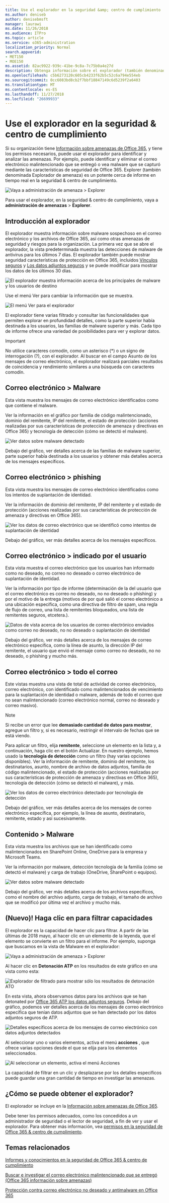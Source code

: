 ```yaml
---
title: Use el explorador en la seguridad &amp; centro de cumplimiento
ms.author: deniseb
author: denisebmsft
manager: laurawi
ms.date: 11/26/2018
ms.audience: ITPro
ms.topic: article
ms.service: o365-administration
localization_priority: Normal
search.appverid:
- MET150
- MOE150
ms.assetid: 82ac9922-939c-41be-9c8a-7c75b0a4e27d
description: Obtenga información sobre el explorador (también denominado Explorador de amenaza) en la seguridad &amp; centro de cumplimiento.
ms.openlocfilehash: c5b6273120c605cb4233f62b5c52c6a794e554eb
ms.sourcegitcommit: 0cc6083bd8cb2f7bbf18847149c6d5239f2a6403
ms.translationtype: MT
ms.contentlocale: es-ES
ms.lasthandoff: 11/27/2018
ms.locfileid: "26699933"
---
```

# <a name="use-explorer-in-the-security-amp-compliance-center"></a>Use el explorador en la seguridad &amp; centro de cumplimiento

Si su organización tiene [Información sobre amenazas de Office 365](office-365-ti.md), y tiene los permisos necesarios, puede usar el explorador para identificar y analizar las amenazas. Por ejemplo, puede identificar y eliminar el correo electrónico malintencionado que se entregó o vea malware que se capturó mediante las características de seguridad de Office 365. Explorer (también denominada Explorador de amenaza) es un potente cerca de informe en tiempo real en la seguridad &amp; centro de cumplimiento.
  
![Vaya a administración de amenaza \> Explorer](media/cab32fa2-66f1-4ad5-bc1d-2bac4dbeb48c.png)
  
Para usar el explorador, en la seguridad &amp; centro de cumplimiento, vaya a **administración de amenazas** \> **Explorer**.
      
## <a name="explorer-overview"></a>Introducción al explorador

El explorador muestra información sobre malware sospechoso en el correo electrónico y los archivos de Office 365, así como otras amenazas de seguridad y riesgos para la organización. La primera vez que se abre el explorador, la vista predeterminada muestra las detecciones de malware de antivirus para los últimos 7 días. El explorador también puede mostrar seguridad características de protección en Office 365, incluidos [Vínculos seguros](atp-safe-links.md) y [Los datos adjuntos seguros](atp-safe-attachments.md) y se puede modificar para mostrar los datos de los últimos 30 días.
  
![El explorador muestra información acerca de los principales de malware y los usuarios de destino](media/8e8c1582-d6f4-4521-8591-686a1cb01f7e.png)
  
Use el menú Ver para cambiar la información que se muestra.
  
![El menú Ver para el explorador](media/2bb34f58-555f-4967-ba55-740334ef1f8e.png)
  
El explorador tiene varias filtrado y consultar las funcionalidades que permiten explorar en profundidad detalles, como la parte superior había destinada a los usuarios, las familias de malware superior y más. Cada tipo de informe ofrece una variedad de posibilidades para ver y explorar datos.

> [!IMPORTANT]
> No utilice caracteres comodín, como un asterisco (*) o un signo de interrogación (?), con el explorador. Al buscar en el campo Asunto de los mensajes de correo electrónico, el explorador realizará parciales resultados de coincidencia y rendimiento similares a una búsqueda con caracteres comodín.

## <a name="email--malware"></a>Correo electrónico \> Malware

Esta vista muestra los mensajes de correo electrónico identificados como que contiene el malware.  

Ver la información en el gráfico por familia de código malintencionado, dominio del remitente, IP del remitente, el estado de protección (acciones realizadas por sus características de protección de amenaza y directivas en Office 365) y tecnología de detección (cómo se detectó el malware).  

![Ver datos sobre malware detectado](media/d11dc568-b091-4159-b261-df13d76b520b.png)         

Debajo del gráfico, ver detalles acerca de las familias de malware superior, parte superior había destinada a los usuarios y obtener más detalles acerca de los mensajes específicos. 

## <a name="email--phish"></a>Correo electrónico \> phishing

Esta vista muestra los mensajes de correo electrónico identificados como los intentos de suplantación de identidad.  

Ver la información de dominio del remitente, IP del remitente y el estado de protección (acciones realizadas por sus características de protección de amenaza y directivas en Office 365). 

![Ver los datos de correo electrónico que se identificó como intentos de suplantación de identidad](media/2e3f97fa-2b99-47f9-afd6-216d10633c50.png) 

Debajo del gráfico, ver más detalles acerca de los mensajes específicos. 

## <a name="email--user-reported"></a>Correo electrónico \> indicado por el usuario

Esta vista muestra el correo electrónico que los usuarios han informado como no deseado, no correo no deseado o correo electrónico de suplantación de identidad.  

Ver la información por tipo de informe (determinación de la del usuario que el correo electrónico es correo no deseado, no no deseado o phishing) y por el motivo de la entrega (motivos de por qué salió el correo electrónico a una ubicación específica, como una directiva de filtro de spam, una regla de flujo de correo, una lista de remitentes bloqueados, una lista de remitentes seguros, etcetera.).  

![Datos de vista acerca de los usuarios de correo electrónico enviados como correo no deseado, no no deseado o suplantación de identidad](media/255acd04-0d07-4b29-82af-5060a60c20ab.png)  

Debajo del gráfico, ver más detalles acerca de los mensajes de correo electrónico específica, como la línea de asunto, la dirección IP del remitente, el usuario que envió el mensaje como correo no deseado, no no deseado, o phishing y mucho más. 

## <a name="email--all-mail"></a>Correo electrónico \> todo el correo

Este vistas muestra una vista de total de actividad de correo electrónico, correo electrónico, con identificado como malintencionados de vencimiento para la suplantación de identidad o malware, además de todo el correo que no sean malintencionado (correo electrónico normal, correo no deseado y correo masivo). 

> [!NOTE]
> Si recibe un error que lee **demasiado cantidad de datos para mostrar**, agregue un filtro y, si es necesario, restringir el intervalo de fechas que se está viendo. 

Para aplicar un filtro, elija **remitente**, seleccione un elemento en la lista y, a continuación, haga clic en el botón Actualizar. En nuestro ejemplo, hemos usado la **tecnología de detección** como un filtro (hay varias opciones disponibles). Ver la información de remitente, dominio del remitente, los destinatarios, asunto, nombre de archivo de datos adjuntos, familia de código malintencionado, el estado de protección (acciones realizadas por sus características de protección de amenaza y directivas en Office 365), tecnología de detección (cómo se detectó el malware), y más. 

![Ver los datos de correo electrónico detectado por tecnología de detección](media/0c032eb3-6021-4174-9f06-ff8f30c245ca.png) 

Debajo del gráfico, ver más detalles acerca de los mensajes de correo electrónico específica, por ejemplo, la línea de asunto, destinatario, remitente, estado y así sucesivamente. 

## <a name="content--malware"></a>Contenido \> Malware

Esta vista muestra los archivos que se han identificado como malintencionados en SharePoint Online, OneDrive para la empresa y Microsoft Teams.

Ver la información por malware, detección tecnología de la familia (cómo se detectó el malware) y carga de trabajo (OneDrive, SharePoint o equipos). 

![Ver datos sobre malware detectado](media/d11dc568-b091-4159-b261-df13d76b520b.png)  

Debajo del gráfico, ver más detalles acerca de los archivos específicos, como el nombre del archivo adjunto, carga de trabajo, el tamaño de archivo que se modificó por última vez el archivo y mucho más. 
  
## <a name="new-click-to-filter-capabilities"></a>(Nuevo)! Haga clic en para filtrar capacidades

El explorador es la capacidad de hacer clic para filtrar. A partir de las últimas de 2018 mayo, al hacer clic en un elemento de la leyenda, que el elemento se convierte en un filtro para el informe. Por ejemplo, suponga que buscamos en la vista de Malware en el explorador:
  
![Vaya a administración de amenaza \> Explorer](media/cab32fa2-66f1-4ad5-bc1d-2bac4dbeb48c.png)
  
Al hacer clic en **Detonación ATP** en los resultados de este gráfico en una vista como esta: 
  
![Explorador de filtrado para mostrar sólo los resultados de detonación ATO](media/7241d7dd-27bc-467d-9db8-6e806c49df14.png)
  
En esta vista, ahora observamos datos para los archivos que se han detonated por [Office 365 ATP los datos adjuntos seguros](atp-safe-attachments.md). Debajo del gráfico, podemos ver detalles acerca de los mensajes de correo electrónico específica que tenían datos adjuntos que se han detectado por los datos adjuntos seguros de ATP.
  
![Detalles específicos acerca de los mensajes de correo electrónico con datos adjuntos detectados](media/c91fb05c-d1d4-4085-acc6-f7008a415c2a.png)
  
Al seleccionar uno o varios elementos, activa el menú **acciones** , que ofrece varias opciones desde el que se elija para los elementos seleccionados. 
  
![Al seleccionar un elemento, activa el menú Acciones](media/95f127a4-1b2a-4a76-88b9-096e3ba27d1b.png)
  
La capacidad de filtrar en un clic y desplazarse por los detalles específicos puede guardar una gran cantidad de tiempo en investigar las amenazas.
  
## <a name="how-do-i-get-explorer"></a>¿Cómo se puede obtener el explorador?

El explorador se incluye en la [Información sobre amenazas de Office 365](office-365-ti.md). 

Debe tener los permisos adecuados, como los concedidos a un administrador de seguridad o el lector de seguridad, a fin de ver y usar el explorador. Para obtener más información, vea [permisos en la seguridad de Office 365 &amp; centro de cumplimiento](permissions-in-the-security-and-compliance-center.md).
  
## <a name="related-topics"></a>Temas relacionados

[Informes y conocimientos en la seguridad de Office 365 &amp; centro de cumplimiento](reports-and-insights-in-security-and-compliance.md)
  
[Buscar e investigar el correo electrónico malintencionado que se entregó (Office 365 información sobre amenazas)](investigate-malicious-email-that-was-delivered.md)
  
[Protección contra correo electrónico no deseado y antimalware en Office 365](anti-spam-and-anti-malware-protection.md)
  

